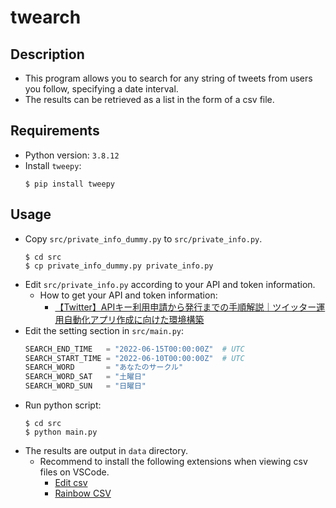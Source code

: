 # twearch
## Description
- This program allows you to search for any string of tweets from users you follow, specifying a date interval.
- The results can be retrieved as a list in the form of a csv file.

## Requirements
- Python version: `3.8.12`
- Install `tweepy`:
  ```
  $ pip install tweepy
  ```

## Usage
- Copy `src/private_info_dummy.py` to `src/private_info.py`.
  ```
  $ cd src
  $ cp private_info_dummy.py private_info.py
  ```
- Edit `src/private_info.py` according to your API and token information.
  - How to get your API and token information:
    - [【Twitter】APIキー利用申請から発行までの手順解説｜ツイッター運用自動化アプリ作成に向けた環境構築](https://di-acc2.com/system/rpa/9688/)
- Edit the setting section in `src/main.py`:
  ```python
  SEARCH_END_TIME   = "2022-06-15T00:00:00Z"  # UTC
  SEARCH_START_TIME = "2022-06-10T00:00:00Z"  # UTC
  SEARCH_WORD       = "あなたのサークル"
  SEARCH_WORD_SAT   = "土曜日"
  SEARCH_WORD_SUN   = "日曜日"
  ```
- Run python script:
  ```
  $ cd src
  $ python main.py
  ```
- The results are output in `data` directory.
  - Recommend to install the following extensions when viewing csv files on VSCode.
    - [Edit csv](https://marketplace.visualstudio.com/items?itemName=janisdd.vscode-edit-csv)
    - [Rainbow CSV](https://marketplace.visualstudio.com/items?itemName=mechatroner.rainbow-csv)
